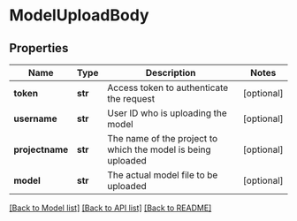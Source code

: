 # ModelUploadBody

## Properties
Name | Type | Description | Notes
------------ | ------------- | ------------- | -------------
**token** | **str** | Access token to authenticate the request | [optional] 
**username** | **str** | User ID who is uploading the model | [optional] 
**projectname** | **str** | The name of the project to which the model is being uploaded | [optional] 
**model** | **str** | The actual model file to be uploaded | [optional] 

[[Back to Model list]](../README.md#documentation-for-models) [[Back to API list]](../README.md#documentation-for-api-endpoints) [[Back to README]](../README.md)

